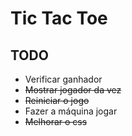 # Tic Tac Toe

## TODO
- Verificar ganhador
- ~~Mostrar jogador da vez~~
- ~~Reiniciar o jogo~~
- Fazer a máquina jogar
- ~~Melhorar o css~~